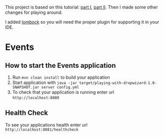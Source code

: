 This project is based on this tutorial: [part I](https://www.sitepoint.com/tutorial-getting-started-dropwizard/), [part II](https://www.sitepoint.com/tutorial-getting-started-dropwizard-crud/). Then I made some other changes for playing around.

I added [lombock](https://projectlombok.org/) so you will need the proper plugin for supporting it in your IDE.

# Events

How to start the Events application
---

1. Run `mvn clean install` to build your application
1. Start application with `java -jar target/playing-with-dropwizard-1.0-SNAPSHOT.jar server config.yml`
1. To check that your application is running enter url `http://localhost:8080`

Health Check
---

To see your applications health enter url `http://localhost:8081/healthcheck`
